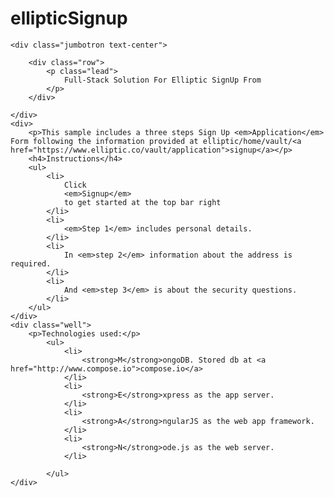 ellipticSignup
==============

	<div class="jumbotron text-center">

		<div class="row">
			<p class="lead">
				Full-Stack Solution For Elliptic SignUp From
			</p>
		</div>

	</div>
	<div>
		<p>This sample includes a three steps Sign Up <em>Application</em> Form following the information provided at elliptic/home/vault/<a href="https://www.elliptic.co/vault/application">signup</a></p>
        <h4>Instructions</h4>
		<ul>
			<li>
				Click
				<em>Signup</em>
				to get started at the top bar right
			</li>
            <li>
                <em>Step 1</em> includes personal details.
            </li>
            <li>
                In <em>step 2</em> information about the address is required.
            </li>
            <li>
                And <em>step 3</em> is about the security questions.
            </li>
		</ul>
	</div>
	<div class="well">
        <p>Technologies used:</p>
            <ul>
                <li>
                    <strong>M</strong>ongoDB. Stored db at <a href="http://www.compose.io">compose.io</a>
                </li>
                <li>
                    <strong>E</strong>xpress as the app server.
                </li>
                <li>
                    <strong>A</strong>ngularJS as the web app framework.
                </li>
                <li>
                    <strong>N</strong>ode.js as the web server.
                </li>

            </ul>
    </div>

